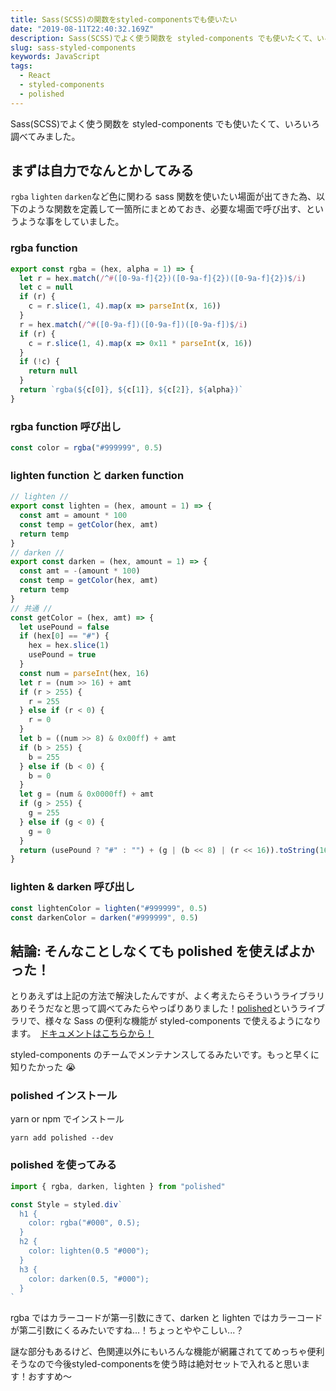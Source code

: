 ```yaml
---
title: Sass(SCSS)の関数をstyled-componentsでも使いたい
date: "2019-08-11T22:40:32.169Z"
description: Sass(SCSS)でよく使う関数を styled-components でも使いたくて、いろいろ調べてみました。
slug: sass-styled-components
keywords: JavaScript
tags:
  - React
  - styled-components
  - polished
---
```


Sass(SCSS)でよく使う関数を styled-components でも使いたくて、いろいろ調べてみました。

## まずは自力でなんとかしてみる

`rgba` `lighten` `darken`など色に関わる sass 関数を使いたい場面が出てきた為、以下のような関数を定義して一箇所にまとめておき、必要な場面で呼び出す、というような事をしていました。

### rgba function

```javascript
export const rgba = (hex, alpha = 1) => {
  let r = hex.match(/^#([0-9a-f]{2})([0-9a-f]{2})([0-9a-f]{2})$/i)
  let c = null
  if (r) {
    c = r.slice(1, 4).map(x => parseInt(x, 16))
  }
  r = hex.match(/^#([0-9a-f])([0-9a-f])([0-9a-f])$/i)
  if (r) {
    c = r.slice(1, 4).map(x => 0x11 * parseInt(x, 16))
  }
  if (!c) {
    return null
  }
  return `rgba(${c[0]}, ${c[1]}, ${c[2]}, ${alpha})`
}
```

### rgba function 呼び出し

```javascript
const color = rgba("#999999", 0.5)
```

### lighten function と darken function

```javascript
// lighten //
export const lighten = (hex, amount = 1) => {
  const amt = amount * 100
  const temp = getColor(hex, amt)
  return temp
}
// darken //
export const darken = (hex, amount = 1) => {
  const amt = -(amount * 100)
  const temp = getColor(hex, amt)
  return temp
}
// 共通 //
const getColor = (hex, amt) => {
  let usePound = false
  if (hex[0] == "#") {
    hex = hex.slice(1)
    usePound = true
  }
  const num = parseInt(hex, 16)
  let r = (num >> 16) + amt
  if (r > 255) {
    r = 255
  } else if (r < 0) {
    r = 0
  }
  let b = ((num >> 8) & 0x00ff) + amt
  if (b > 255) {
    b = 255
  } else if (b < 0) {
    b = 0
  }
  let g = (num & 0x0000ff) + amt
  if (g > 255) {
    g = 255
  } else if (g < 0) {
    g = 0
  }
  return (usePound ? "#" : "") + (g | (b << 8) | (r << 16)).toString(16)
}
```

### lighten & darken 呼び出し

```javascript
const lightenColor = lighten("#999999", 0.5)
const darkenColor = darken("#999999", 0.5)
```

## 結論: そんなことしなくても polished を使えばよかった！

とりあえずは上記の方法で解決したんですが、よく考えたらそういうライブラリありそうだなと思って調べてみたらやっぱりありました！[polished](https://github.com/styled-components/polished)というライブラリで、様々な Sass の便利な機能が styled-components で使えるようになります。　[ドキュメントはこちらから！](https://polished.js.org/docs/)

styled-components のチームでメンテナンスしてるみたいです。もっと早くに知りたかった 😭

### polished インストール

yarn or npm でインストール

```
yarn add polished --dev
```

### polished を使ってみる

```javascript
import { rgba, darken, lighten } from "polished"

const Style = styled.div`
  h1 {
    color: rgba("#000", 0.5);
  }
  h2 {
    color: lighten(0.5 "#000");
  }
  h3 {
    color: darken(0.5, "#000");
  }
`
```

rgba ではカラーコードが第一引数にきて、darken と lighten ではカラーコードが第二引数にくるみたいですね...！ちょっとややこしい...？

謎な部分もあるけど、色関連以外にもいろんな機能が網羅されててめっちゃ便利そうなので今後styled-componentsを使う時は絶対セットで入れると思います！おすすめ〜